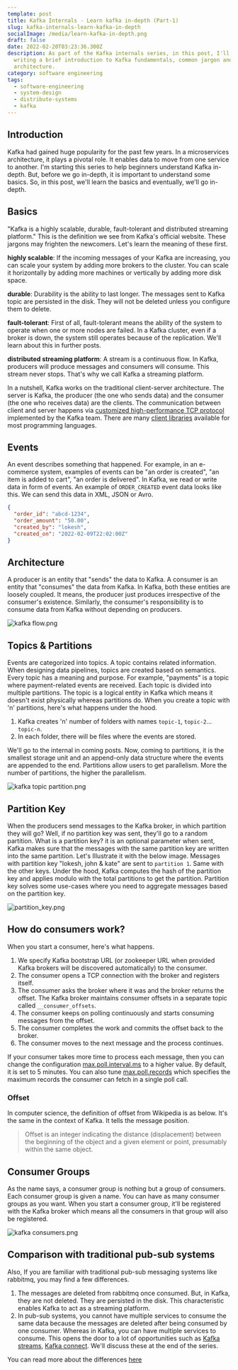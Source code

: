 ```yaml
---
template: post
title: Kafka Internals - Learn kafka in-depth (Part-1)
slug: kafka-internals-learn-kafka-in-depth
socialImage: /media/learn-kafka-in-depth.png
draft: false
date: 2022-02-20T03:23:36.300Z
description: As part of the Kafka internals series, in this post, I'll be
  writing a brief introduction to Kafka fundamentals, common jargon and basic
  architecture.
category: software engineering
tags:
  - software-engineering
  - system-design
  - distribute-systems
  - kafka
---
```

## Introduction

Kafka had gained huge popularity for the past few years. In a microservices architecture, it plays a pivotal role. It enables data to move from one service to another. I'm starting this series to help beginners understand Kafka in-depth. But, before we go in-depth, it is important to understand some basics. So, in this post, we'll learn the basics and eventually, we'll go in-depth.

## Basics

"Kafka is a highly scalable, durable, fault-tolerant and distributed streaming platform." This is the definition we see from Kafka's official website. These jargons may frighten the newcomers. Let's learn the meaning of these first.

**highly scalable**: If the incoming messages of your Kafka are increasing, you can scale your system by adding more brokers to the cluster. You can scale it horizontally by adding more machines or vertically by adding more disk space.

**durable**: Durability is the ability to last longer. The messages sent to Kafka topic are persisted in the disk. They will not be deleted unless you configure them to delete.

**fault-tolerant**: First of all, fault-tolerant means the ability of the system to operate when one or more nodes are failed. In a Kafka cluster, even if a broker is down, the system still operates because of the replication. We'll learn about this in further posts.

**distributed streaming platform**: A stream is a continuous flow. In Kafka, producers will produce messages and consumers will consume. This stream never stops. That's why we call Kafka a streaming platform.

In a nutshell, Kafka works on the traditional client-server architecture. The server is Kafka, the producer (the one who sends data) and the consumer (the one who receives data) are the clients. The communication between client and server happens via [customized high-performance TCP protocol](https://kafka.apache.org/protocol.html) implemented by the Kafka team. There are many [client libraries](https://cwiki.apache.org/confluence/display/KAFKA/Clients) available for most programming languages.

## Events

An event describes something that happened. For example, in an e-commerce system, examples of events can be "an order is created", "an item is added to cart", "an order is delivered". In Kafka, we read or write data in form of events. An example of `ORDER_CREATED` event data looks like this. We can send this data in XML, JSON or Avro.

```JSON
{
  "order_id": "abcd-1234",
  "order_amount": "50.00",
  "created_by": "lokesh",
  "created_on": "2022-02-09T22:02:00Z"
}
```

## Architecture

A producer is an entity that "sends" the data to Kafka. A consumer is an entity that "consumes" the data from Kafka. In Kafka, both these entities are loosely coupled. It means, the producer just produces irrespective of the consumer's existence. Similarly, the consumer's responsibility is to consume data from Kafka without depending on producers.

![kafka flow.png](/media/kafka-flow.png "image showing kafka producer and consumer flow")

## Topics & Partitions

Events are categorized into topics. A topic contains related information. When designing data pipelines, topics are created based on semantics. Every topic has a meaning and purpose. For example, "payments" is a topic where payment-related events are received. Each topic is divided into multiple partitions. The topic is a logical entity in Kafka which means it doesn't exist physically whereas partitions do. When you create a topic with 'n' partitions, here's what happens under the hood.

1. Kafka creates 'n' number of folders with names `topic-1`, `topic-2`... `topic-n`.
2. In each folder, there will be files where the events are stored.

We'll go to the internal in coming posts. Now, coming to partitions, it is the smallest storage unit and an append-only data structure where the events are appended to the end. Partitions allow users to get parallelism. More the number of partitions, the higher the parallelism.

![kafka topic partition.png](/media/kafka-topic-partition.png "image showing partitions of kafka")

## Partition Key

When the producers send messages to the Kafka broker, in which partition they will go? Well, if no partition key was sent, they'll go to a random partition. What is a partition key? it is an optional parameter when sent, Kafka makes sure that the messages with the same partition key are written into the same partition. Let's Illustrate it with the below image. Messages with partition key "lokesh, john & kate" are sent to `partition 1`. Same with the other keys. Under the hood, Kafka computes the hash of the partition key and applies modulo with the total partitions to get the partition. Partition key solves some use-cases where you need to aggregate messages based on the partition key.

![partition_key.png](/media/partition_key.png "image showing partition key of kafka")

## How do consumers work?

When you start a consumer, here's what happens.

1. We specify Kafka bootstrap URL (or zookeeper URL when provided Kafka brokers will be discovered automatically) to the consumer.
2. The consumer opens a TCP connection with the broker and registers itself.
3. The consumer asks the broker where it was and the broker returns the offset. The Kafka broker maintains consumer offsets in a separate topic called `__consumer_offsets`.
4. The consumer keeps on polling continuously and starts consuming messages from the offset.
5. The consumer completes the work and commits the offset back to the broker.
6. The consumer moves to the next message and the process continues.

If your consumer takes more time to process each message, then you can change the configuration [max.poll.interval.ms](https://kafka.apache.org/documentation/#consumerconfigs_max.poll.interval.ms) to a higher value. By default, it is set to 5 minutes. You can also tune [max.poll.records](https://kafka.apache.org/documentation/#consumerconfigs_max.poll.records) which specifies the maximum records the consumer can fetch in a single poll call.

### Offset

In computer science, the definition of offset from Wikipedia is as below. It's the same in the context of Kafka. It tells the message position.

> Offset is an integer indicating the distance (displacement) between the beginning of the object and a given element or point, presumably within the same object.

## Consumer Groups

As the name says, a consumer group is nothing but a group of consumers. Each consumer group is given a name. You can have as many consumer groups as you want. When you start a consumer group, it'll be registered with the Kafka broker which means all the consumers in that group will also be registered.

![kafka consumers.png](/media/kafka-consumers.png "image showing kafka consumer group")

## Comparison with traditional pub-sub systems

Also, If you are familiar with traditional pub-sub messaging systems like rabbitmq, you may find a few differences.

1. The messages are deleted from rabbitmq once consumed. But, in Kafka, they are not deleted. They are persisted in the disk. This characteristic enables Kafka to act as a streaming platform.
2. In pub-sub systems, you cannot have multiple services to consume the same data because the messages are deleted after being consumed by one consumer. Whereas in Kafka, you can have multiple services to consume. This opens the door to a lot of opportunities such as [Kafka streams](https://kafka.apache.org/documentation/streams/), [Kafka connect](https://kafka.apache.org/documentation/#connect). We'll discuss these at the end of the series.

You can read more about the differences [here](https://blog.cloudera.com/scalability-of-kafka-messaging-using-consumer-groups/?utm_source=pocket_mylist)